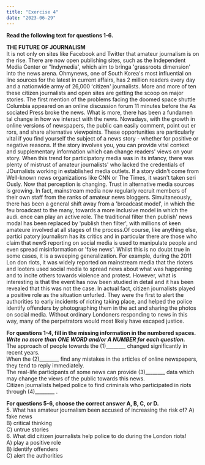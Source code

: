 ```yaml
---
title: "Exercise 4"
date: "2023-06-29"
---
```


**Read the following text for questions 1-6.**

**THE FUTURE OF JOURNALISM**  
It is not only on sites like Facebook and Twitter that amateur journalism is on the rise. There are now open publishing sites, such as the Independent Media Center or "Indymedia', which aim to bringa 'grassroots dimension' into the news arena. Ohmynews, one of South Korea's most influential on line sources for the latest in current affairs, has 2 million readers every day and a nationwide army of 26,000 ʻcitizen' journalists. More and more of ten these citizen journalists and open sites are getting the scoop on major stories. The first mention of the problems facing the doomed space shuttle Columbia appeared on an online discussion forum 11 minutes before the As sociated Press broke the news. What is more, there has been a fundamen tal change in how we interact with the news. Nowadays, with the growth in online versions of newspapers, the public can easily comment, point out er rors, and share alternative viewpoints. These opportunities are particularly vital if you find yourself the subject of a news story - whether for positive or negative reasons. If the story involves you, you can provide vital context and supplementary information which can change readers' views on your story. When this trend for participatory media was in its infancy, there was plenty of mistrust of amateur journalists' who lacked the credentials of JOurnalists working in established media outlets. If a story didn't come from Well-known news organizations like CNN or The Times, it wasn't taken seri Ously. Now that perception is changing. Trust in alternative media sources is growing. In fact, mainstream media now regularly recruit members of their own staff from the ranks of amateur news bloggers. Simultaneously, there has been a general shift away from a 'broadcast model', in which the feu broadcast to the many, towards a more inclusive model in which the audi. ence can play an active role. The traditional filter then publish' news modal has been replaced by 'publish then filter', with millions of keen amateure involved at all stages of the process.Of course, like anything else, partici patory journalism has its critics and in particular there are those who claim that newS reporting on social media is used to manipulate people and even spread misinformation or 'fake news'. Whilst this is no doubt true in some cases, it is a sweeping generalization. For example, during the 2011 Lon don riots, it was widely reported on mainstream media that the rioters and looters used social media to spread news about what was happening and to incite others towards violence and protest. However, what is interesting is that the event has now been studied in detail and it has been revealed that this was not the case. In actual fact, citizen journalists played a positive role as the situation unfurled. They were the first to alert the authorities to early incidents of rioting taking place, and helped the police identify offenders by photographing them in the act and sharing the photos on social media. Without ordinary Londoners responding to news in this way, many of the perpetrators would most likely have escaped justice.

**For questions 1-4, fill in the missing information in the numbered spaces.**  
**_Write no more than ONE WORD and/or A NUMBER for each question._**  
The approach of people towards the (1)\_\_\_\_\_\_\_\_ changed significantly in  
recent years.  
When the (2)\_\_\_\_\_\_\_\_ find any mistakes in the articles of online newspapers, they tend to reply immediately.  
The real-life participants of some news can provide (3)\_\_\_\_\_\_\_\_ data which may change the views of the public towards this news.  
Citizen journalists helped police to find criminals who participated in riots through (4)\_\_\_\_\_\_\_\_ .

**For questions 5-6, choose the correct answer A, B, C, or D.**  
5\. What has amateur journalism been accused of increasing the risk of? A) fake news  
B) critical thinking  
C) untrue stories  
6\. What did citizen journalists help police to do during the London riots!  
A) play a positive role  
B) identify offenders  
C) alert the authorities
